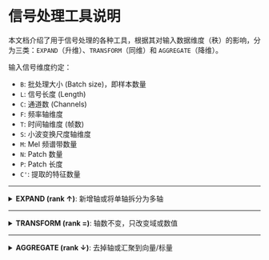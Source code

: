 # 信号处理工具说明

本文档介绍了用于信号处理的各种工具，根据其对输入数据维度（秩）的影响，分为三类：`EXPAND`（升维）、`TRANSFORM`（同维）和 `AGGREGATE`（降维）。

输入信号维度约定：
- `B`: 批处理大小 (Batch size)，即样本数量
- `L`: 信号长度 (Length)
- `C`: 通道数 (Channels)
- `F`: 频率轴维度
- `T`: 时间轴维度 (帧数)
- `S`: 小波变换尺度轴维度
- `M`: Mel 频谱带数量
- `N`: Patch 数量
- `P`: Patch 长度
- `C'`: 提取的特征数量

---

<details>
<summary><strong>EXPAND (rank ↑)</strong>: 新增轴或将单轴拆分为多轴</summary>

这类操作会增加数据的维度，通常用于将一维时序信号转换为二维的时频表示或图像块。

| 工具 | 描述 | 输入维度 | 输出维度 |
| :--- | :--- | :--- | :--- |
| **Patching** | 将长信号切分成多个重叠或不重叠的短片段 (Patch)。 | `(B, L, C)` | `(B, N, P, C)` |
| **STFT** | 短时傅里叶变换，生成频谱图 (Spectrogram)，将时域信号转换为时频域表示。 | `(B, L, C)` | `(B, F, T, C)` |
| **CWT** | 连续小波变换，生成尺度图 (Scalogram)，提供信号在不同尺度下的时频分析。 | `(B, L, C)` | `(B, S, L, C)` |
| **Spectrogram** | 频谱图，是 STFT 结果的幅值平方。 | `(B, L, C)` | `(B, F, T, C)` |
| **Mel Spectrogram**| Mel 频谱图，在频率轴上使用 Mel 尺度，更符合人类听觉特性。 | `(B, L, C)` | `(B, M, T, C)` |
| **Scalogram** | 尺度图，是 CWT 结果的幅值或幅值平方。 | `(B, L, C)` | `(B, S, L, C)` |

</details>

---

<details>
<summary><strong>TRANSFORM (rank =)</strong>: 轴数不变，只改变域或数值</summary>

这类操作在不改变数据维度数量的前提下，对信号进行变换或处理。

| 工具 | 描述 | 输入维度 | 输出维度 |
| :--- | :--- | :--- | :--- |
| **Normalize** | 对信号进行归一化处理，如 Z-score 标准化或 Min-Max 缩放。 | `(B, L, C)` | `(B, L, C)` |
| **Detrend** | 移除信号中的趋势项，通常是线性的。 | `(B, L, C)` | `(B, L, C)` |
| **FFT** | 快速傅里叶变换，将时域信号转换为频域表示。虽然域改变，但通常保持维度不变。 | `(B, L, C)` | `(B, L', C)` (L'≈L/2) |
| **Filtering** | 使用滤波器（如低通、高通、带通）去除或保留特定频率成分。 | `(B, L, C)` | `(B, L, C)` |
| **Hilbert Envelope**| 通过希尔伯特变换计算信号的解析信号，并提取其包络。 | `(B, L, C)` | `(B, L, C)` |

</details>

---

<details>
<summary><strong>AGGREGATE (rank ↓)</strong>: 去掉轴或汇聚到向量/标量</summary>

这类操作会减少数据的维度，通常用于从信号中提取紧凑的特征表示。

| 工具 | 描述 | 输入维度 | 输出维度 |
| :--- | :--- | :--- | :--- |
| **时域统计特征** | 计算信号的各种统计量，如均值、方差、峰度等。 | `(B, L, C)` | `(B, C')` |
| **频域统计特征** | 计算功率谱密度(PSD)的统计量。 | `(B, L, C)` | `(B, C')` |
| **CNN Pooling** | 卷积神经网络中的池化层（如平均池化、最大池化），用于降低特征图的空间维度。 | `(B, H, W, C)` | `(B, H', W', C)` 或 `(B, C')` |

#### 特征提取详情

以下是常用的时域统计特征，它们将长度为 `L` 的信号段聚合为单个标量值。

| 特征 | 公式 |
| :--- | :--- |
| **均值 (Mean)** | $$\mu = \frac{1}{L}\sum_{i=1}^{L} x_i$$ |
| **标准差 (Std)** | $$\sigma = \sqrt{\frac{1}{L}\sum_{i=1}^{L} (x_i - \mu)^2}$$ |
| **方差 (Var)** | $$\sigma^2 = \frac{1}{L}\sum_{i=1}^{L} (x_i - \mu)^2$$ |
| **熵 (Entropy)** | $$H(x) = -\sum_{i=1}^{N} p(x_i) \log p(x_i)$$ |
| **最大值 (Max)** | $$\max(x) = \max_{i} x_i$$ |
| **最小值 (Min)** | $$\min(x) = \min_{i} x_i$$ |
| **绝对值均值 (AbsMean)** | $$\text{abs\_mean}(x) = \frac{1}{L}\sum_{i=1}^{L} |x_i|$$ |
| **均方根 (RMS)** | $$\text{rms}(x) = \sqrt{\frac{1}{L}\sum_{i=1}^{L} x_i^2}$$ |
| **偏度 (Skewness)** | $$\text{skewness}(x) = \frac{\frac{1}{L}\sum_{i=1}^{L} (x_i - \mu)^3}{\sigma^3}$$ |
| **峰度 (Kurtosis)** | $$\text{kurtosis}(x) = \frac{\frac{1}{L}\sum_{i=1}^{L} (x_i - \mu)^4}{\sigma^4}$$ |
| **波形因子 (Shape Factor)** | $$\text{shape\_factor}(x) = \frac{\text{rms}(x)}{\text{abs\_mean}(x)}$$ |
| **峰值因子 (Crest Factor)** | $$\text{crest\_factor}(x) = \frac{\max_{i} |x_i|}{\text{rms}(x)}$$ |
| **裕度因子 (Clearance Factor)** | $$\text{clearance\_factor}(x) = \frac{\max_{i} |x_i|}{\left(\frac{1}{L}\sum_{i=1}^{L} \sqrt{|x_i|}\right)^2}$$ |

</details>